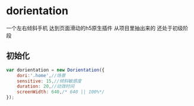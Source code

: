 # dorientation
一个左右倾斜手机
达到页面滑动的h5原生插件
从项目里抽出来的
还处于初级阶段

## 初始化

```javascript
var dorientation = new Dorientation({
	dori:'.home',//场景
	sensitive: 15,//倾斜敏感度
	duration: 20,//动效时间
	screenWidth: 640,/* 640 || 100%*/
});
```

